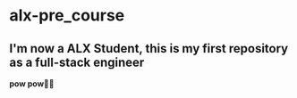 # alx-pre_course

## I'm now a ALX Student, this is my first repository as a full-stack engineer 
**pow pow🔫😜**  
